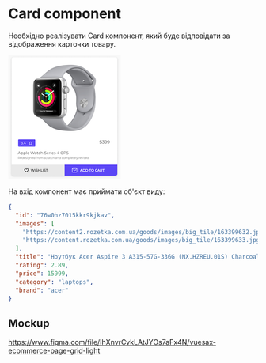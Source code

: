 # Card component

Необхідно реалізувати Card компонент, який буде відповідати за відображення карточки товару.

![preview](preview.png)

На вхід компонент має приймати об'єкт виду:

```json
{
  "id": "76w0hz7015kkr9kjkav",
  "images": [
    "https://content2.rozetka.com.ua/goods/images/big_tile/163399632.jpg",
    "https://content.rozetka.com.ua/goods/images/big_tile/163399633.jpg"
  ],
  "title": "Ноутбук Acer Aspire 3 A315-57G-336G (NX.HZREU.01S) Charcoal Black",
  "rating": 2.89,
  "price": 15999,
  "category": "laptops",
  "brand": "acer"
}
```

## Mockup

<https://www.figma.com/file/IhXnvrCvkLAtJYOs7aFx4N/vuesax-ecommerce-page-grid-light>
